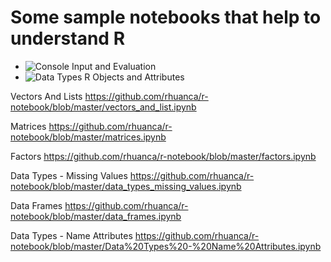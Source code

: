# Some sample notebooks that help to understand R


* ![Console Input and Evaluation](console_input_and_evaluation.ipynb)
* ![Data Types R Objects and Attributes](Data_Types_R_Objects_and_Attributes.ipynb)


Vectors And Lists 
https://github.com/rhuanca/r-notebook/blob/master/vectors_and_list.ipynb

Matrices
https://github.com/rhuanca/r-notebook/blob/master/matrices.ipynb

Factors
https://github.com/rhuanca/r-notebook/blob/master/factors.ipynb

Data Types - Missing Values
https://github.com/rhuanca/r-notebook/blob/master/data_types_missing_values.ipynb

Data Frames
https://github.com/rhuanca/r-notebook/blob/master/data_frames.ipynb

Data Types - Name Attributes
https://github.com/rhuanca/r-notebook/blob/master/Data%20Types%20-%20Name%20Attributes.ipynb
